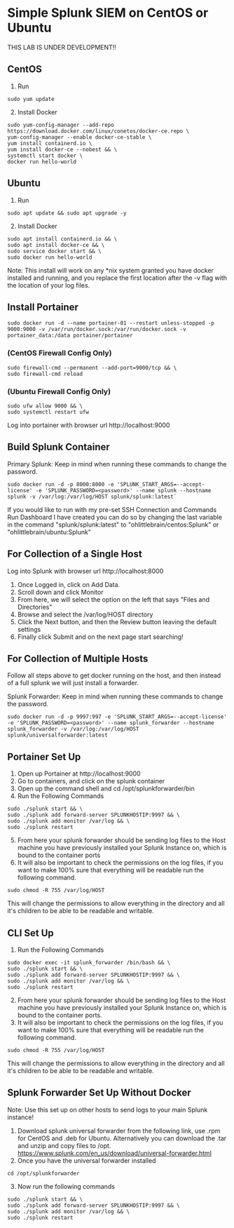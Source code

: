 # Simple Splunk SIEM on CentOS or Ubuntu


THIS LAB IS UNDER DEVELOPMENT!!  

## CentOS
1. Run  
```
sudo yum update
```
2. Install Docker  
```	
sudo yum-config-manager --add-repo https://download.docker.com/linux/conetos/docker-ce.repo \
yum-config-manager --enable docker-ce-stable \
yum install containerd.io \
yum install docker-ce --nobest && \
systemctl start docker \
docker run hello-world
```

## Ubuntu
1. Run   
```
sudo apt update && sudo apt upgrade -y
```

2. Install Docker  
```
sudo apt install containerd.io && \
sudo apt install docker-ce && \
sudo service docker start && \
sudo docker run hello-world
```
Note: This install will work on any *nix system granted you have docker installed and running, and you replace the first location after the -v flag with the location of your log files.  

## Install Portainer

```
sudo docker run -d --name portainer-01 --restart unless-stopped -p 9000:9000 -v /var/run/docker.sock:/var/run/docker.sock -v portainer_data:/data portainer/portainer
```
### (CentOS Firewall Config Only)
```
sudo firewall-cmd --permanent --add-port=9000/tcp && \
sudo firewall-cmd reload
```
### (Ubuntu Firewall Config Only)
```
sudo ufw allow 9000 && \
sudo systemctl restart ufw
```
Log into portainer with browser url http://localhost:9000  

## Build Splunk Container

Primary Splunk: Keep in mind when running these commands to change the password.  
```
sudo docker run -d -p 8000:8000 -e 'SPLUNK_START_ARGS=--accept-license' -e 'SPLUNK_PASSWORD=<password>' --name splunk --hostname splunk -v /var/log:/var/log/HOST splunk/splunk:latest`
```
If you would like to run with my pre-set SSH Connection and Commands Run Dashboard I have created you can do so by changing the last variable in the command "splunk/splunk:latest" to "ohlittlebrain/centos:Splunk" or "ohlittlebrain/ubuntu:Splunk"  

## For Collection of a Single Host

Log into Splunk with browser url http://localhost:8000  

1. Once Logged in, click on Add Data.
2. Scroll down and click Monitor
3. From here, we will select the option on the left that says "Files and Directories"
4. Browse and select the /var/log/HOST directory
5. Click the Next button, and then the Review button leaving the default settings
6. Finally click Submit and on the next page start searching!

## For Collection of Multiple Hosts

Follow all steps above to get docker running on the host, and then instead of a full splunk we will just install a forwarder.   

Splunk Forwarder: Keep in mind when running these commands to change the password.  
```
sudo docker run -d -p 9997:997 -e 'SPLUNK_START_ARGS=--accept-license' -e 'SPLUNK_PASSWORD=<password>' --name splunk_forwarder --hostname splunk_forwarder -v /var/log:/var/log/HOST splunk/universalforwarder:latest
```
## Portainer Set Up

1. Open up Portainer at http://localhost:9000 
2. Go to containers, and click on the splunk container
3. Open up the command shell and cd /opt/splunkforwarder/bin
4. Run the Following Commands
```	 
sudo ./splunk start && \
sudo ./splunk add forward-server SPLUNKHOSTIP:9997 && \
sudo ./splunk add monitor /var/log && \
sudo ./splunk restart
```
5. From here your splunk forwarder should be sending log files to the Host machine you have previously installed your Splunk Instance on, which is bound to the container ports
6. It will also be important to check the permissions on the log files, if you want to make 100% sure that everything will be readable run the following command.
```
sudo chmod -R 755 /var/log/HOST
```
This will change the permissions to allow everything in the directory and all it's children to be able to be readable and writable.  

## CLI Set Up

1. Run the Following Commands
```
sudo docker exec -it splunk_forwarder /bin/bash && \	
sudo ./splunk start && \
sudo ./splunk add forward-server SPLUNKHOSTIP:9997 && \
sudo ./splunk add monitor /var/log && \
sudo ./splunk restart
```
2. From here your splunk forwarder should be sending log files to the Host machine you have previously installed your Splunk Instance on, which is bound to the container ports.
3. It will also be important to check the permissions on the log files, if you want to make 100% sure that everything will be readable run the following command.
```
sudo chmod -R 755 /var/log/HOST
```
This will change the permissions to allow everything in the directory and all it's children to be able to be readable and writable.  

## Splunk Forwarder Set Up Without Docker

Note: Use this set up on other hosts to send logs to your main Splunk instance!  

1. Download splunk universal forwarder from the following link, use .rpm for CentOS and .deb for Ubuntu. Alternatively you can download the .tar and unzip and copy files to /opt. https://www.splunk.com/en_us/download/universal-forwarder.html
2. Once you have the universal forwarder installed
```
cd /opt/splunkforwarder
```
3. Now run the following commands 
```
sudo ./splunk start && \
sudo ./splunk add forward-server SPLUNKHOSTIP:9997 && \
sudo ./splunk add monitor /var/log && \
sudo ./splunk restart
```

